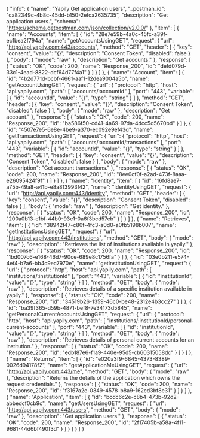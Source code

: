 {
  "info": {
    "name": "Yapily Get application users",
    "_postman_id": "ca82349c-4b8c-45dd-b150-2efca2635735",
    "description": "Get application users.",
    "schema": "https://schema.getpostman.com/json/collection/v2.0.0/"
  },
  "item": [
    {
      "name": "Accounts",
      "item": [
        {
          "id": "28e7e59b-4a0c-45fc-a39f-ec1bea2f794a",
          "name": "getAccountsUsingGET",
          "request": {
            "url": "http://api.yapily.com:443/accounts",
            "method": "GET",
            "header": [
              {
                "key": "consent",
                "value": "{}",
                "description": "Consent Token",
                "disabled": false
              }
            ],
            "body": {
              "mode": "raw"
            },
            "description": "Get accounts."
          },
          "response": [
            {
              "status": "OK",
              "code": 200,
              "name": "Response_200",
              "id": "defd079d-33c1-4ead-8822-dcf64d77f4a1"
            }
          ]
        }
      ]
    },
    {
      "name": "Account",
      "item": [
        {
          "id": "4b2d771d-bcbf-4661-aaf1-12dea9004a5b",
          "name": "getAccountUsingGET",
          "request": {
            "url": {
              "protocol": "http",
              "host": "api.yapily.com",
              "path": [
                "accounts/:accountId"
              ],
              "port": "443",
              "variable": [
                {
                  "id": "accountId",
                  "value": "{}",
                  "type": "string"
                }
              ]
            },
            "method": "GET",
            "header": [
              {
                "key": "consent",
                "value": "{}",
                "description": "Consent Token",
                "disabled": false
              }
            ],
            "body": {
              "mode": "raw"
            },
            "description": "Get account."
          },
          "response": [
            {
              "status": "OK",
              "code": 200,
              "name": "Response_200",
              "id": "ba586f50-cd41-4a69-97da-4dcc5d5670bd"
            }
          ]
        },
        {
          "id": "4507e7e5-6e8e-4be9-a370-ec092e9ef43d",
          "name": "getTransactionsUsingGET",
          "request": {
            "url": {
              "protocol": "http",
              "host": "api.yapily.com",
              "path": [
                "accounts/:accountId/transactions"
              ],
              "port": "443",
              "variable": [
                {
                  "id": "accountId",
                  "value": "{}",
                  "type": "string"
                }
              ]
            },
            "method": "GET",
            "header": [
              {
                "key": "consent",
                "value": "{}",
                "description": "Consent Token",
                "disabled": false
              }
            ],
            "body": {
              "mode": "raw"
            },
            "description": "Get account transactions."
          },
          "response": [
            {
              "status": "OK",
              "code": 200,
              "name": "Response_200",
              "id": "8ee0cf0f-a2ad-473f-8aaa-e26095424f9f"
            }
          ]
        }
      ]
    },
    {
      "name": "Identity",
      "item": [
        {
          "id": "16fd8ae7-a75b-49a8-a41b-e8a813993f42",
          "name": "identityUsingGET",
          "request": {
            "url": "http://api.yapily.com:443/identity",
            "method": "GET",
            "header": [
              {
                "key": "consent",
                "value": "{}",
                "description": "Consent Token",
                "disabled": false
              }
            ],
            "body": {
              "mode": "raw"
            },
            "description": "Get identity."
          },
          "response": [
            {
              "status": "OK",
              "code": 200,
              "name": "Response_200",
              "id": "200a0b13-e1bf-44b0-93e1-0a6f3bcd57eb"
            }
          ]
        }
      ]
    },
    {
      "name": "Retrieves",
      "item": [
        {
          "id": "38942f47-c80f-4fc3-a0d0-a0fb5198b007",
          "name": "getInstitutionsUsingGET",
          "request": {
            "url": "http://api.yapily.com:443/institutions",
            "method": "GET",
            "body": {
              "mode": "raw"
            },
            "description": "Retrieves the list of institutions available in yapily."
          },
          "response": [
            {
              "status": "OK",
              "code": 200,
              "name": "Response_200",
              "id": "1bd007c6-e168-46d7-90ce-689e8c1756fa"
            }
          ]
        },
        {
          "id": "03e0b211-e574-4ef4-b7a6-bb4c9ec7970e",
          "name": "getInstitutionUsingGET",
          "request": {
            "url": {
              "protocol": "http",
              "host": "api.yapily.com",
              "path": [
                "institutions/:institutionId"
              ],
              "port": "443",
              "variable": [
                {
                  "id": "institutionId",
                  "value": "{}",
                  "type": "string"
                }
              ]
            },
            "method": "GET",
            "body": {
              "mode": "raw"
            },
            "description": "Retrieves details of a specific institution available in yapily."
          },
          "response": [
            {
              "status": "OK",
              "code": 200,
              "name": "Response_200",
              "id": "34519b26-1359-46c0-be48-2312e4b3cc27"
            }
          ]
        },
        {
          "id": "ba39f365-d59b-4871-bef8-7e34173d5845",
          "name": "getPersonalCurrentAccountsUsingGET",
          "request": {
            "url": {
              "protocol": "http",
              "host": "api.yapily.com",
              "path": [
                "institutions/:institutionId/personal-current-accounts"
              ],
              "port": "443",
              "variable": [
                {
                  "id": "institutionId",
                  "value": "{}",
                  "type": "string"
                }
              ]
            },
            "method": "GET",
            "body": {
              "mode": "raw"
            },
            "description": "Retrieves details of personal current accounts for an institution."
          },
          "response": [
            {
              "status": "OK",
              "code": 200,
              "name": "Response_200",
              "id": "edb187e6-f1a9-440e-95d5-cb60315058dc"
            }
          ]
        }
      ]
    },
    {
      "name": "Returns",
      "item": [
        {
          "id": "e020a3f9-6845-4373-8389-0026d94178f2",
          "name": "getApplicationMeUsingGET",
          "request": {
            "url": "http://api.yapily.com:443/me",
            "method": "GET",
            "body": {
              "mode": "raw"
            },
            "description": "Returns the details of the application which owns the request credentials."
          },
          "response": [
            {
              "status": "OK",
              "code": 200,
              "name": "Response_200",
              "id": "f3167a2e-0349-4578-b8a9-162cd3bf8e31"
            }
          ]
        }
      ]
    },
    {
      "name": "Application",
      "item": [
        {
          "id": "bcdc6c2e-c8b4-473b-92d2-abbedcf0cb9c",
          "name": "getUsersUsingGET",
          "request": {
            "url": "http://api.yapily.com:443/users",
            "method": "GET",
            "body": {
              "mode": "raw"
            },
            "description": "Get application users."
          },
          "response": [
            {
              "status": "OK",
              "code": 200,
              "name": "Response_200",
              "id": "2f17405b-a58a-4f11-9681-44d6bf490f3d"
            }
          ]
        }
      ]
    }
  ]
}